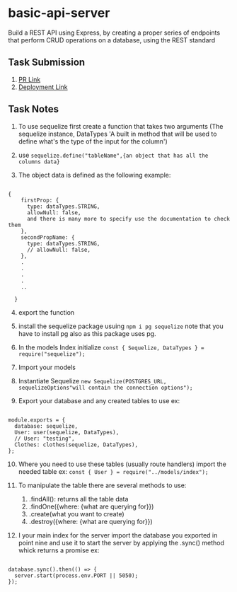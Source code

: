 # basic-api-server

Build a REST API using Express, by creating a proper series of endpoints that perform CRUD operations on a database, using the REST standard

## Task Submission

1. [PR Link](https://github.com/karamalqinneh/basic-api-server/pull/10)
2. [Deployment Link](https://karam-basic-api-server.herokuapp.com/)

## Task Notes

1. To use sequelize first create a function that takes two arguments (The sequelize instance, DataTypes 'A built in method that will be used to define what's the type of the input for the column')

2. use `sequelize.define("tableName",{an object that has all the columns data}`

3. The object data is defined as the following example:

```

{
    firstProp: {
      type: dataTypes.STRING,
      allowNull: false,
      and there is many more to specify use the documentation to check them
    },
    secondPropName: {
      type: dataTypes.STRING,
      // allowNull: false,
    },
    .
    .
    .
    .
    ..

  }
```

4. export the function

5. install the sequelize package usuing `npm i pg sequelize` note that you have to install pg also as this package uses pg.

6. In the models Index initialize `const { Sequelize, DataTypes } = require("sequelize");`

7. Import your models

8. Instantiate Sequelize `new Sequelize(POSTGRES_URL, sequelizeOptions"will contain the connection options");`

9. Export your database and any created tables to use ex:

```

module.exports = {
  database: sequelize,
  User: user(sequelize, DataTypes),
  // User: "testing",
  Clothes: clothes(sequelize, DataTypes),
};

```

10. Where you need to use these tables (usually route handlers) import the needed table ex: `const { User } = require("../models/index"); `

11. To manipulate the table there are several methods to use:

    1. .findAll(): returns all the table data
    2. .findOne({where: {what are querying for}})
    3. .create(what you want to create)
    4. .destroy({where: {what are querying for}})

12. I your main index for the server import the database you exported in point nine and use it to start the server by applying the .sync() method whick returns a promise ex:

```

database.sync().then(() => {
  server.start(process.env.PORT || 5050);
});

```
